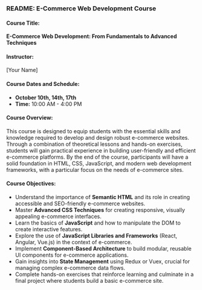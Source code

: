 ### **README: E-Commerce Web Development Course**

#### **Course Title:**
**E-Commerce Web Development: From Fundamentals to Advanced Techniques**

#### **Instructor:**
[Your Name]

#### **Course Dates and Schedule:**
- **October 10th, 14th, 17th**
- **Time:** 10:00 AM - 4:00 PM

#### **Course Overview:**
This course is designed to equip students with the essential skills and knowledge required to develop and design robust e-commerce websites. Through a combination of theoretical lessons and hands-on exercises, students will gain practical experience in building user-friendly and efficient e-commerce platforms. By the end of the course, participants will have a solid foundation in HTML, CSS, JavaScript, and modern web development frameworks, with a particular focus on the needs of e-commerce sites.

#### **Course Objectives:**
- Understand the importance of **Semantic HTML** and its role in creating accessible and SEO-friendly e-commerce websites.
- Master **Advanced CSS Techniques** for creating responsive, visually appealing e-commerce interfaces.
- Learn the basics of **JavaScript** and how to manipulate the DOM to create interactive features.
- Explore the use of **JavaScript Libraries and Frameworks** (React, Angular, Vue.js) in the context of e-commerce.
- Implement **Component-Based Architecture** to build modular, reusable UI components for e-commerce applications.
- Gain insights into **State Management** using Redux or Vuex, crucial for managing complex e-commerce data flows.
- Complete hands-on exercises that reinforce learning and culminate in a final project where students build a basic e-commerce site.
